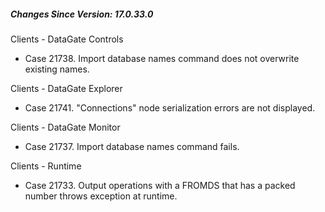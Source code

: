 ﻿<h5 id="SinceVersion">Changes Since Version: 17.0.33.0</h5>

<span class="changeNoteHeading"> Clients - DataGate Controls</span>
<ul>
    <li>Case 21738. Import database names command does not overwrite existing names.</li>
</ul>

<span class="changeNoteHeading"> Clients - DataGate Explorer</span>
<ul>
    <li>Case 21741. "Connections" node serialization errors are not displayed.</li>
</ul>

<span class="changeNoteHeading"> Clients - DataGate Monitor</span>
<ul>
    <li>Case 21737. Import database names command fails.</li>
</ul>

<span class="changeNoteHeading"> Clients - Runtime</span>
<ul>
    <li>Case 21733. Output operations with a FROMDS that has a packed number throws exception at runtime.</li>
</ul>
